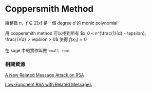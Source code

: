 # Coppersmith Method

給整數 $n$，$f \in \mathbb{Z}[x]$ 是一個 degree $d$ 的 monic polynomial

用 coppersmith method 可以找到所有 $x_0 < n^{\frac{1}{d} - \epsilon}, \frac{1}{d} > \epsilon > 0$ 使得 $f(x_0) = 0$ 

在 sage 中的實作叫做 `small_root`

### 相關資源

[A New Related Message Attack on RSA](https://www.iacr.org/archive/pkc2005/33860001/33860001.pdf)

[Low-Exponent RSA with Related Messages](https://www.cs.unc.edu/~reiter/papers/1996/Eurocrypt.pdf)
